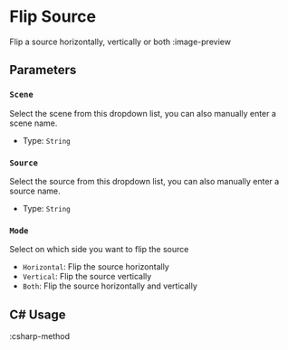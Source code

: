 # Flip Source
Flip a source horizontally, vertically or both
:image-preview

## Parameters
### `Scene`
Select the scene from this dropdown list, you can also manually enter a scene name.

- Type: `String`

### `Source`
Select the source from this dropdown list, you can also manually enter a source name.

- Type: `String`

### `Mode`
Select on which side you want to flip the source

- `Horizontal`: Flip the source horizontally
- `Vertical`: Flip the source vertically
- `Both`: Flip the source horizontally and vertically

## C# Usage
:csharp-method